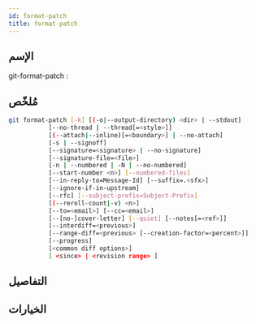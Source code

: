 ```yaml
---
id: format-patch
title: format-patch
---
```


## الإسم
git-format-patch : 

## مُلخّص

<!--DOCUSAURUS_CODE_TABS-->
<!--الأمر-->
```bash
git format-patch [-k] [(-o|--output-directory) <dir> | --stdout]
		   [--no-thread | --thread[=<style>]]
		   [(--attach|--inline)[=<boundary>] | --no-attach]
		   [-s | --signoff]
		   [--signature=<signature> | --no-signature]
		   [--signature-file=<file>]
		   [-n | --numbered | -N | --no-numbered]
		   [--start-number <n>] [--numbered-files]
		   [--in-reply-to=Message-Id] [--suffix=.<sfx>]
		   [--ignore-if-in-upstream]
		   [--rfc] [--subject-prefix=Subject-Prefix]
		   [(--reroll-count|-v) <n>]
		   [--to=<email>] [--cc=<email>]
		   [--[no-]cover-letter] [--quiet] [--notes[=<ref>]]
		   [--interdiff=<previous>]
		   [--range-diff=<previous> [--creation-factor=<percent>]]
		   [--progress]
		   [<common diff options>]
		   [ <since> | <revision range> ]
```
<!--END_DOCUSAURUS_CODE_TABS-->

## التفاصيل

## الخيارات

